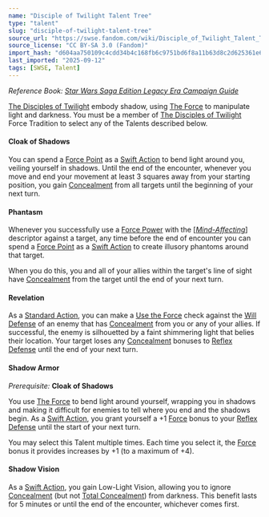 ```yaml
---
name: "Disciple of Twilight Talent Tree"
type: "talent"
slug: "disciple-of-twilight-talent-tree"
source_url: "https://swse.fandom.com/wiki/Disciple_of_Twilight_Talent_Tree"
source_license: "CC BY-SA 3.0 (Fandom)"
import_hash: "d604aa750109c4cdd34b4c168fb6c9751bd6f8a11b63d8c2d625361e6563c2cf"
last_imported: "2025-09-12"
tags: [SWSE, Talent]
---
```

*Reference Book: [Star Wars Saga Edition Legacy Era Campaign Guide](https://swse.fandom.com/wiki/Star_Wars_Saga_Edition_Legacy_Era_Campaign_Guide)*

[The Disciples of Twilight](https://swse.fandom.com/wiki/The_Disciples_of_Twilight) embody shadow, using [The Force](https://swse.fandom.com/wiki/The_Force) to manipulate light and darkness. You must be a member of [The Disciples of Twilight](https://swse.fandom.com/wiki/The_Disciples_of_Twilight) Force Tradition to select any of the Talents described below.

#### **Cloak of Shadows**
You can spend a [Force Point](https://swse.fandom.com/wiki/Force_Point) as a [Swift Action](https://swse.fandom.com/wiki/Swift_Action) to bend light around you, veiling yourself in shadows. Until the end of the encounter, whenever you move and end your movement at least 3 squares away from your starting position, you gain [Concealment](https://swse.fandom.com/wiki/Concealment) from all targets until the beginning of your next turn.

#### **Phantasm**
Whenever you successfully use a [Force Power](https://swse.fandom.com/wiki/Force_Power) with the [*[Mind-Affecting](https://swse.fandom.com/wiki/Mind-Affecting)*] descriptor against a target, any time before the end of encounter you can spend a [Force Point](https://swse.fandom.com/wiki/Force_Point) as a [Swift Action](https://swse.fandom.com/wiki/Swift_Action) to create illusory phantoms around that target.

When you do this, you and all of your allies within the target's line of sight have [Concealment](https://swse.fandom.com/wiki/Concealment) from the target until the end of your next turn.

#### **Revelation**
As a [Standard Action](https://swse.fandom.com/wiki/Standard_Action), you can make a [Use the Force](https://swse.fandom.com/wiki/Use_the_Force) check against the [Will Defense](https://swse.fandom.com/wiki/Will_Defense) of an enemy that has [Concealment](https://swse.fandom.com/wiki/Concealment) from you or any of your allies. If successful, the enemy is silhouetted by a faint shimmering light that belies their location. Your target loses any [Concealment](https://swse.fandom.com/wiki/Concealment) bonuses to [Reflex Defense](https://swse.fandom.com/wiki/Reflex_Defense) until the end of your next turn.

#### **Shadow Armor**
*Prerequisite:* **Cloak of Shadows**

You use [The Force](https://swse.fandom.com/wiki/The_Force) to bend light around yourself, wrapping you in shadows and making it difficult for enemies to tell where you end and the shadows begin. As a [Swift Action](https://swse.fandom.com/wiki/Swift_Action), you grant yourself a +1 [Force](https://swse.fandom.com/wiki/Force) bonus to your [Reflex Defense](https://swse.fandom.com/wiki/Reflex_Defense) until the start of your next turn.

You may select this Talent multiple times. Each time you select it, the [Force](https://swse.fandom.com/wiki/Force) bonus it provides increases by +1 (to a maximum of +4).

#### **Shadow Vision**
As a [Swift Action](https://swse.fandom.com/wiki/Swift_Action), you gain Low-Light Vision, allowing you to ignore [Concealment](https://swse.fandom.com/wiki/Concealment) (but not [Total Concealment](https://swse.fandom.com/wiki/Total_Concealment)) from darkness. This benefit lasts for 5 minutes or until the end of the encounter, whichever comes first.